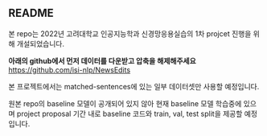 ## README

본 repo는 2022년 고려대학교 인공지능학과 신경망응용실습의 1차 projcet 진행을 위해 개설되었습니다.

**아래의 github에서 먼저 데이터를 다운받고 압축을 해제해주세요**
https://github.com/isi-nlp/NewsEdits

본 프로젝트에서는 matched-sentences에 있는 일부 데이터셋만 사용할 예정입니다. 

원본 repo의 baseline 모델이 공개되어 있지 않아 현재 baseline 모델 학습중에 있으며 project proposal 기간 내로 baseline 코드와 train, val, test split을 제공할 예정입니다. 


